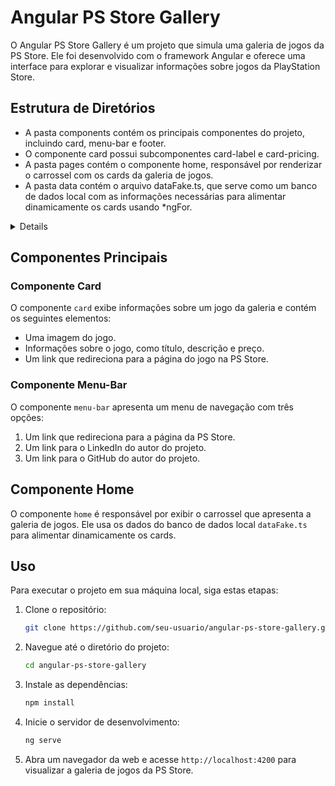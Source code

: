 # Angular PS Store Gallery

O Angular PS Store Gallery é um projeto que simula uma galeria de jogos da PS Store. Ele foi desenvolvido com o framework Angular e oferece uma interface para explorar e visualizar informações sobre jogos da PlayStation Store.

## Estrutura de Diretórios

- A pasta components contém os principais componentes do projeto, incluindo card, menu-bar e footer.
- O componente card possui subcomponentes card-label e card-pricing.
- A pasta pages contém o componente home, responsável por renderizar o carrossel com os cards da galeria de jogos.
- A pasta data contém o arquivo dataFake.ts, que serve como um banco de dados local com as informações necessárias para alimentar dinamicamente os cards usando *ngFor.

<details>

<sumary>O projeto está organizado da seguinte maneira:</sumary>

```

angular-ps-store-gallery/
│
├── app/
│ ├── components/
│ │ ├── card/
│ │ │ ├── card-label/
│ │ │ └── card-pricing/
│ │ ├── menu-bar/
│ │ └── footer/
│ ├── pages/
│ │ └── home.component.ts
│ └── dat/
│ └── dataFake.ts
│
├── ...
│
└── README.md

```

</details>

## Componentes Principais
### Componente Card

O componente `card` exibe informações sobre um jogo da galeria e contém os seguintes elementos:

- Uma imagem do jogo.
- Informações sobre o jogo, como título, descrição e preço.
- Um link que redireciona para a página do jogo na PS Store.

### Componente Menu-Bar

O componente `menu-bar` apresenta um menu de navegação com três opções:

1. Um link que redireciona para a página da PS Store.
2. Um link para o LinkedIn do autor do projeto.
3. Um link para o GitHub do autor do projeto.

## Componente Home

O componente `home` é responsável por exibir o carrossel que apresenta a galeria de jogos. Ele usa os dados do banco de dados local `dataFake.ts` para alimentar dinamicamente os cards.

## Uso

Para executar o projeto em sua máquina local, siga estas etapas:

1. Clone o repositório:

   ```bash
   git clone https://github.com/seu-usuario/angular-ps-store-gallery.git

   ```

2. Navegue até o diretório do projeto:

   ```bash
   cd angular-ps-store-gallery

   ```

3. Instale as dependências:

   ```bash
   npm install

   ```

4. Inicie o servidor de desenvolvimento:

   ```bash
   ng serve

   ```

5. Abra um navegador da web e acesse `http://localhost:4200` para visualizar a galeria de jogos da PS Store.

